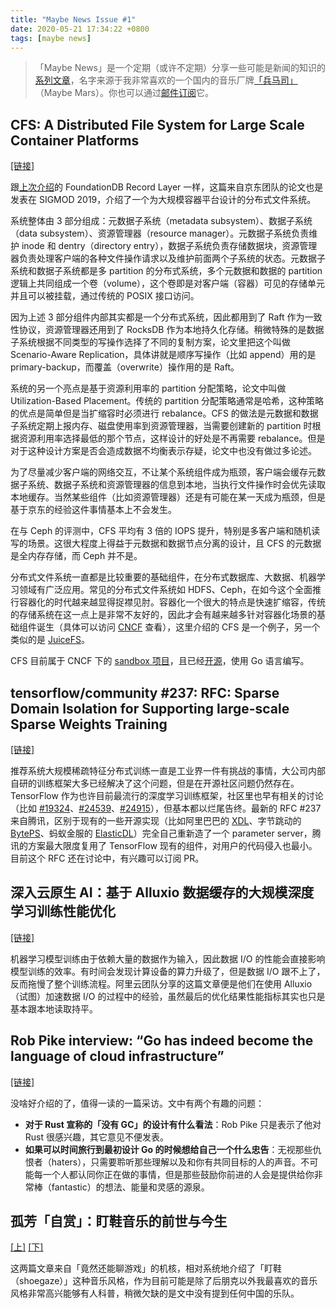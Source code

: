 ```yaml
---
title: "Maybe News Issue #1"
date: 2020-05-21 17:34:22 +0800
tags: [maybe news]
---
```


> 「Maybe News」是一个定期（或许不定期）分享一些可能是新闻的知识的[系列文章](/blog/tags/maybe-news)，名字来源于我非常喜欢的一个国内的音乐厂牌[「兵马司」](https://en.wikipedia.org/wiki/Maybe_Mars)（Maybe Mars）。你也可以通过[邮件订阅](https://maybe.news)它。

<!--truncate-->

## CFS: A Distributed File System for Large Scale Container Platforms

[[链接]](https://dl.acm.org/doi/10.1145/3299869.3314046)

跟[上次介绍](/blog/2020/04/26/weekly-reading-list-issue-1)的 FoundationDB Record Layer 一样，这篇来自京东团队的论文也是发表在 SIGMOD 2019，介绍了一个为大规模容器平台设计的分布式文件系统。

系统整体由 3 部分组成：元数据子系统（metadata subsystem）、数据子系统（data subsystem）、资源管理器（resource manager）。元数据子系统负责维护 inode 和 dentry（directory entry），数据子系统负责存储数据块，资源管理器负责处理客户端的各种文件操作请求以及维护前面两个子系统的状态。元数据子系统和数据子系统都是多 partition 的分布式系统，多个元数据和数据的 partition 逻辑上共同组成一个卷（volume），这个卷即是对客户端（容器）可见的存储单元并且可以被挂载，通过传统的 POSIX 接口访问。

因为上述 3 部分组件内部其实都是一个分布式系统，因此都用到了 Raft 作为一致性协议，资源管理器还用到了 RocksDB 作为本地持久化存储。稍微特殊的是数据子系统根据不同类型的写操作选择了不同的复制方案，论文里把这个叫做 Scenario-Aware Replication，具体讲就是顺序写操作（比如 append）用的是 primary-backup，而覆盖（overwrite）操作用的是 Raft。

系统的另一个亮点是基于资源利用率的 partition 分配策略，论文中叫做 Utilization-Based Placement。传统的 partition 分配策略通常是哈希，这种策略的优点是简单但是当扩缩容时必须进行 rebalance。CFS 的做法是元数据和数据子系统定期上报内存、磁盘使用率到资源管理器，当需要创建新的 partition 时根据资源利用率选择最低的那个节点，这样设计的好处是不再需要 rebalance。但是对于这种设计方案是否会造成数据不均衡表示存疑，论文中也没有做过多论述。

为了尽量减少客户端的网络交互，不让某个系统组件成为瓶颈，客户端会缓存元数据子系统、数据子系统和资源管理器的信息到本地，当执行文件操作时会优先读取本地缓存。当然某些组件（比如资源管理器）还是有可能在某一天成为瓶颈，但是基于京东的经验这件事情基本上不会发生。

在与 Ceph 的评测中，CFS 平均有 3 倍的 IOPS 提升，特别是多客户端和随机读写的场景。这很大程度上得益于元数据和数据节点分离的设计，且 CFS 的元数据是全内存存储，而 Ceph 并不是。

分布式文件系统一直都是比较重要的基础组件，在分布式数据库、大数据、机器学习领域有广泛应用。常见的分布式文件系统如 HDFS、Ceph，在如今这个全面推行容器化的时代越来越显得捉襟见肘。容器化一个很大的特点是快速扩缩容，传统的存储系统在这一点上是非常不友好的，因此才会有越来越多针对容器化场景的基础组件诞生（具体可以访问 [CNCF](https://www.cncf.io) 查看），这里介绍的 CFS 是一个例子，另一个类似的是 [JuiceFS](https://juicefs.com)。

CFS 目前属于 CNCF 下的 [sandbox 项目](https://www.cncf.io/sandbox-projects)，且已经[开源](https://github.com/chubaofs/chubaofs)，使用 Go 语言编写。

## tensorflow/community #237: RFC: Sparse Domain Isolation for Supporting large-scale Sparse Weights Training

[[链接]](https://github.com/tensorflow/community/pull/237)

推荐系统大规模稀疏特征分布式训练一直是工业界一件有挑战的事情，大公司内部自研的训练框架大多已经解决了这个问题，但是在开源社区问题仍然存在。TensorFlow 作为也许目前最流行的深度学习训练框架，社区里也早有相关的讨论（比如 [#19324](https://github.com/tensorflow/tensorflow/issues/19324)、[#24539](https://github.com/tensorflow/tensorflow/issues/24539)、[#24915](https://github.com/tensorflow/tensorflow/pull/24915)），但基本都以烂尾告终。最新的 RFC #237 来自腾讯，区别于现有的一些开源实现（比如阿里巴巴的 [XDL](https://github.com/alibaba/x-deeplearning)、字节跳动的 [BytePS](https://github.com/bytedance/byteps)、蚂蚁金服的 [ElasticDL](https://github.com/sql-machine-learning/elasticdl)）完全自己重新造了一个 parameter server，腾讯的方案最大限度复用了 TensorFlow 现有的组件，对用户的代码侵入也最小。目前这个 RFC 还在讨论中，有兴趣可以订阅 PR。

## 深入云原生 AI：基于 Alluxio 数据缓存的大规模深度学习训练性能优化

[[链接]](https://mp.weixin.qq.com/s/2Pj8erPbYuMo7mBJvweJgQ)

机器学习模型训练由于依赖大量的数据作为输入，因此数据 I/O 的性能会直接影响模型训练的效率。有时间会发现计算设备的算力升级了，但是数据 I/O 跟不上了，反而拖慢了整个训练流程。阿里云团队分享的这篇文章便是他们在使用 Alluxio（试图）加速数据 I/O 的过程中的经验，虽然最后的优化结果性能指标其实也只是基本跟本地读取持平。

## Rob Pike interview: “Go has indeed become the language of cloud infrastructure”

[[链接]](https://evrone.com/rob-pike-interview)

没啥好介绍的了，值得一读的一篇采访。文中有两个有趣的问题：

- **对于 Rust 宣称的「没有 GC」的设计有什么看法**：Rob Pike 只是表示了他对 Rust 很感兴趣，其它意见不便发表。
- **如果可以时间旅行到最初设计 Go 的时候想给自己一个什么忠告**：无视那些仇恨者（haters），只需要聆听那些理解以及和你有共同目标的人的声音。不可能每一个人都认同你正在做的事情，但是那些鼓励你前进的人会是提供给你非常棒（fantastic）的想法、能量和灵感的源泉。

## 孤芳「自赏」：盯鞋音乐的前世与今生

[[上]](https://www.gcores.com/articles/121368) [[下]](https://www.gcores.com/articles/123770)

这两篇文章来自「竟然还能聊游戏」的机核，相对系统地介绍了「盯鞋（shoegaze）」这种音乐风格，作为目前可能是除了后朋克以外我最喜欢的音乐风格非常高兴能够有人科普，稍微欠缺的是文中没有提到任何中国的乐队。
